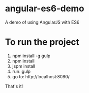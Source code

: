 # angular-es6-demo
A demo of using AngularJS with ES6

# To run the project

1. npm install -g gulp
2. npm install
3. jspm install
4. run: gulp
5. go to: http://localhost:8080/

That's it!
